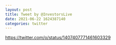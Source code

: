 ```yaml
--- 
layout: post 
title: Tweet by @InvestorsLive 
date: 2021-06-22 1624387140 
categories: twitter 
--- 
```

https://twitter.com/o/status/1407407771461603329